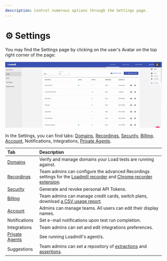 ```yaml
---
description: Control numerous options through the Settings page.
---
```


# ⚙️  Settings

You may find the Settings page by clicking on the user's Avatar on the top right corner of the page:

![The Settings page](../.gitbook/assets/ezgif.com-gif-maker-13-.gif)

In the Settings, you can find tabs: [Domains](https://docs.loadmill.com/load-testing/setup/domain-verification), [Recordings](https://docs.loadmill.com/working-with-the-recorder/recorder-settings), [Security](https://docs.loadmill.com/integrations/api-tokens), [Billing](https://docs.loadmill.com/account-settings/billing), [Account](https://docs.loadmill.com/collaboration/teams), Notifications, Integrations, [Private Agents](https://docs.loadmill.com/api-testing/testing-localhost-application). 

| Tab | Description |
| :--- | :--- |
| [Domains](https://docs.loadmill.com/load-testing/setup/domain-verification) | Verify and manage domains your Load tests are running against. |
| [Recordings](https://docs.loadmill.com/working-with-the-recorder/recorder-settings) | Team admins can configure the advanced Recordings settings for the [Loadmill recorder](https://docs.loadmill.com/working-with-the-recorder) and [Chrome recorder extension](https://docs.loadmill.com/working-with-the-recorder). |
| [Security](https://docs.loadmill.com/integrations/api-tokens) | Generate and revoke personal API Tokens. |
| [Billing](https://docs.loadmill.com/account-settings/billing) | Team admins can manage credit cards, switch plans, download [a CSV usage report](https://docs.loadmill.com/account-settings/usage-report).  |
| [Account](https://docs.loadmill.com/collaboration/teams) | Admins can manage teams. All users can edit their display names. |
| Notifications | Set e-mail notifications upon test run completion.  |
| Integrations | Team admins can set and edit integrations preferences. |
| [Private Agents](https://docs.loadmill.com/api-testing/testing-localhost-application)              | See running Loadmill's agent/s. |
| Suggestions | Team admins can set a repository of [extractions](https://docs.loadmill.com/api-testing/test-suite-editor/set-parameters-extractions#suggestions) and [assertions](https://docs.loadmill.com/api-testing/test-suite-editor/assertions#suggestions).  |






